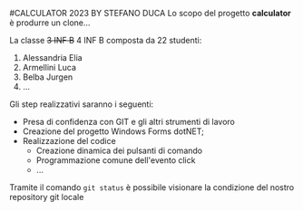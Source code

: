 ﻿#CALCULATOR 2023 BY STEFANO DUCA
 Lo scopo del progetto **calculator** è produrre un clone...

La classe ~~3 INF B~~ 4 INF B composta da 22 studenti:
1. Alessandria Elia
1. Armellini Luca
1. Belba Jurgen
1. ...

Gli step realizzativi saranno i seguenti:
* Presa di confidenza con GIT e gli altri strumenti di lavoro
* Creazione del progetto Windows Forms dotNET;
* Realizzazione del codice
    - Creazione dinamica dei pulsanti di comando
    - Programmazione comune dell'evento click
    - ...

Tramite il comando `git status` è possibile visionare la condizione del nostro repository git locale
